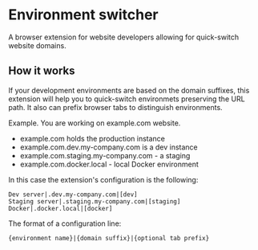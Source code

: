 # Environment switcher

A browser extension for website developers allowing for quick-switch website domains.

## How it works

If your development environments are based on the domain suffixes, this extension will help you to quick-switch environmets preserving the URL path. It also can prefix browser tabs to distinguish environments.

Example. You are working on example.com website.

- example.com holds the production instance
- example.com.dev.my-company.com is a dev instance
- example.com.staging.my-company.com - a staging
- example.com.docker.local - local Docker environment

In this case the extension's configuration is the following:

```
Dev server|.dev.my-company.com|[dev]
Staging server|.staging.my-company.com|[staging]
Docker|.docker.local|[docker]
```

The format of a configuration line:

```
{environment name}|{domain suffix}|{optional tab prefix}
```
